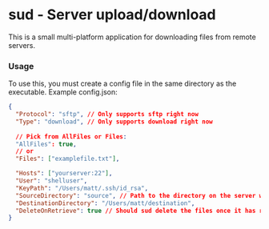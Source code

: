 # sud - Server upload/download

This is a small multi-platform application for downloading files from remote servers.

### Usage

To use this, you must create a config file in the same directory as the executable.
Example config.json:

```json
{
  "Protocol": "sftp", // Only supports sftp right now
  "Type": "download", // Only supports download right now
  
  // Pick from AllFiles or Files:
  "AllFiles": true,
  // or
  "Files": ["examplefile.txt"],

  "Hosts": ["yourserver:22"],
  "User": "shelluser",
  "KeyPath": "/Users/matt/.ssh/id_rsa",
  "SourceDirectory": "source", // Path to the directory on the server where the files are placed
  "DestinationDirectory": "/Users/matt/destination",
  "DeleteOnRetrieve": true // Should sud delete the files once it has retrieved them?
}
```
